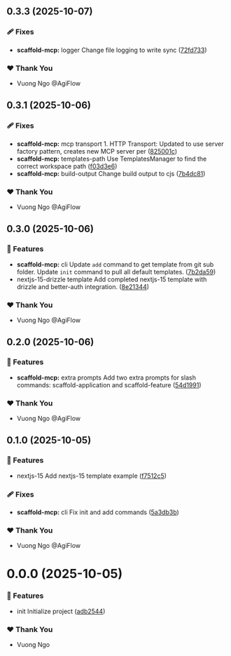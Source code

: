 ## 0.3.3 (2025-10-07)

### 🩹 Fixes

- **scaffold-mcp:** logger Change file logging to write sync ([72fd733](https://github.com/AgiFlow/aicode-toolkit/commit/72fd733))

### ❤️ Thank You

- Vuong Ngo @AgiFlow

## 0.3.1 (2025-10-06)

### 🩹 Fixes

- **scaffold-mcp:** mcp transport 1. HTTP Transport: Updated to use server factory pattern, creates new MCP server per ([825001c](https://github.com/AgiFlow/aicode-toolkit/commit/825001c))
- **scaffold-mcp:** templates-path Use TemplatesManager to find the correct workspace path ([f03d3e6](https://github.com/AgiFlow/aicode-toolkit/commit/f03d3e6))
- **scaffold-mcp:** build-output Change build output to cjs ([7b4dc81](https://github.com/AgiFlow/aicode-toolkit/commit/7b4dc81))

### ❤️ Thank You

- Vuong Ngo @AgiFlow

## 0.3.0 (2025-10-06)

### 🚀 Features

- **scaffold-mcp:** cli Update `add` command to get template from git sub folder. Update `init` command to pull all default templates. ([7b2da59](https://github.com/AgiFlow/aicode-toolkit/commit/7b2da59))
- nextjs-15-drizzle template Add completed nextjs-15 template with drizzle and better-auth integration. ([8e21344](https://github.com/AgiFlow/aicode-toolkit/commit/8e21344))

### ❤️ Thank You

- Vuong Ngo @AgiFlow

## 0.2.0 (2025-10-06)

### 🚀 Features

- **scaffold-mcp:** extra prompts Add two extra prompts for slash commands: scaffold-application and scaffold-feature ([54d1991](https://github.com/AgiFlow/aicode-toolkit/commit/54d1991))

### ❤️ Thank You

- Vuong Ngo @AgiFlow

## 0.1.0 (2025-10-05)

### 🚀 Features

- nextjs-15 Add nextjs-15 template example ([f7512c5](https://github.com/AgiFlow/aicode-toolkit/commit/f7512c5))

### 🩹 Fixes

- **scaffold-mcp:** cli Fix init and add commands ([5a3db3b](https://github.com/AgiFlow/aicode-toolkit/commit/5a3db3b))

### ❤️ Thank You

- Vuong Ngo @AgiFlow

# 0.0.0 (2025-10-05)

### 🚀 Features

- init Initialize project ([adb2544](https://github.com/AgiFlow/aicode-toolkit/commit/adb2544))

### ❤️ Thank You

- Vuong Ngo